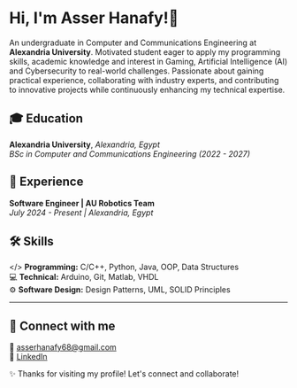 # Hi, I'm Asser Hanafy!👋

An undergraduate in Computer and Communications Engineering at **Alexandria University**. Motivated student eager to apply my programming skills, academic knowledge and interest in Gaming, Artificial Intelligence (AI) and Cybersecurity to real-world challenges. Passionate about gaining practical experience, collaborating with industry experts, and contributing to innovative projects while continuously enhancing my technical expertise.

## 🎓 Education
**Alexandria University**, *Alexandria, Egypt*  
*BSc in Computer and Communications Engineering (2022 - 2027)*

## 💼 Experience
**Software Engineer | AU Robotics Team**  
*July 2024 - Present | Alexandria, Egypt*

## 🛠 Skills
</> **Programming:** C/C++, Python, Java, OOP, Data Structures  
💻 **Technical:** Arduino, Git, Matlab, VHDL  
⚙️ **Software Design:** Design Patterns, UML, SOLID Principles

---

## 💬 Connect with me
📧 [asserhanafy68@gmail.com](mailto:asserhanafy68@gmail.com)  
🔗 [LinkedIn](https://www.linkedin.com/in/asser-hanafy/)

✨ Thanks for visiting my profile! Let's connect and collaborate!
